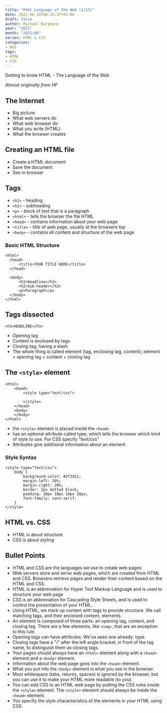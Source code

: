 ```yaml
---
title: "Html Language of the Web (1/13)"
date: 2021-06-18T00:32:37+01:00
draft: false
author: Michael Borgmann
year: "2021"
month: "2021/06"
series: HTML & CSS
categories:
- Web
tags:
- HTML
- CSS
---
```


Getting to know HTML - The Language of the Web

<!--more-->

*Almost originally from HF*

## The Internet

* Big picture
* What web servers do
* What web browser do
* What you write (HTML)
* What the browser creates

## Creating an HTML file

* Create a HTML document
* Save the document
* See in browser

## Tags

* ``<h1>`` - heading
* ``<h2>`` - subheading
* ``<p>`` - block of text that is a paragraph
* ``<html>`` - tells the browser the file HTML
* ``<head>`` - contains information about your web page
* ``<title>`` - title of web page, usually at the browsers top
* ``<body>`` - contains all content and structure of the web page

### Basic HTML Structure

```
<html>
  <head>
	  <title>YOUR TITLE HERE</title>
  </head>

  <body>
	  <h1>Headline</h1>
	  <h2>Sub-header</h2>
	  <p>Paragraph</p>
  </body>
</html>
```

## Tags dissected

``<h1>HEADLINE</h1>``

* Opening tag
* Content is enclosed by tags
* Closing tag; having a slash
* The whole thing is called element (tag, enclosing tag, content); element = opening tag + content + closing tag

## The ``<style>`` element

```
<html>
	<head>
		<style type="text/css">

		</style>
	</head>
	<body>
	</body>
</html>
```

* the ``<style>`` element is placed inside the ``<head>``
* has an optional attribute called type, which tells the browser which kind of style to use. For CSS specify "text/css"
* Attributes give additional information about an element

### Style Syntax

```
<style type="text/css">
	body {
		background-color: #2f3d12;
		margin-left: 20%;
		margin-right: 20%;
		border: 2px dotted black;
		padding: 10px 10px 10px 10px;
		font-family: sans-serif;
	}
</style>
```

## HTML vs. CSS

* HTML is about structure
* CSS is about styling

## Bullet Points

* HTML and CSS are the languages we use to create web pages
* Web servers store and serve web pages, which are created from HTML and CSS. Browsers retrieve pages and render their content based on the HTML and CSS.
* HTML is an abbreviation for Hyper Text Markup Language and is used to structure your web page
* CSS is an abbreviation for Cascading Style Sheets, and is used to control the presentation of your HTML.
* Using HTML, we mark up content with tags to provide structure. We call matching tags, and their enclosed content, elements.
* An element is composed of three parts: an opening tag, content, and closing tag. There are a few elements, like ``<img>``, that are an exception to this rule.
* Opening tags can have attributes. We've seen one already: type.
* Closing tags have a "/" after the left angle bracket, in front of the tag name, to distinguish them as closing tags.
* Your pages should always have an ``<html>`` element along with a ``<head>`` element and a ``<body>`` element.
* Information about the web page goes into the ``<head>`` element.
* What you put into the ``<body>`` element is what you see in the browser.
* Most whitespace (tabs, returns, spaces) is ignored by the browser, but you can use it to make your HTML more readable (to you).
* You can add CSS to an HTML web page by putting the CSS rules inside the ``<style>`` element. The ``<style>`` element should always be inside the ``<head>`` element.
* You specify the style characteristics of the elements in your HTML using CSS.
